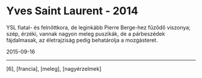 # Yves Saint Laurent - 2014

YSL fiatal- és felnőttkora, de leginkább Pierre Berge-hez fűződő viszonya; szép, érzéki, vannak nagyon meleg puszikák, de a párbeszédek fájdalmasak, az életrajziság pedig behatárolja a mozgásteret.

2015-09-16 

----

[6], [francia], [meleg], [nagyérzelmek]